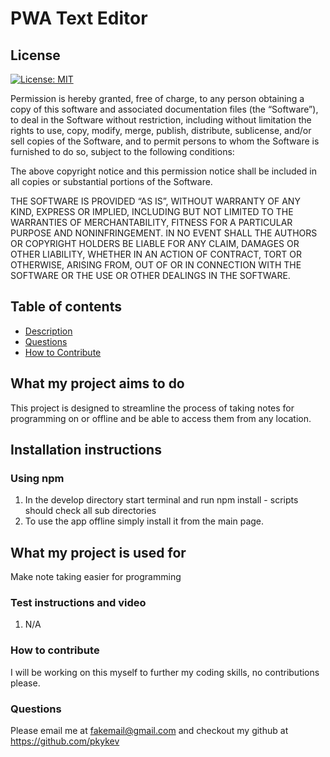 # PWA Text Editor

## License

[![License: MIT](https://img.shields.io/badge/License-MIT-yellow.svg)](https://opensource.org/licenses/MIT)

Permission is hereby granted, free of charge, to any person obtaining a copy of this software and associated documentation files (the “Software”), to deal in the Software without restriction, including without limitation the rights to use, copy, modify, merge, publish, distribute, sublicense, and/or sell copies of the Software, and to permit persons to whom the Software is furnished to do so, subject to the following conditions:
    
The above copyright notice and this permission notice shall be included in all copies or substantial portions of the Software.
    
THE SOFTWARE IS PROVIDED “AS IS”, WITHOUT WARRANTY OF ANY KIND, EXPRESS OR IMPLIED, INCLUDING BUT NOT LIMITED TO THE WARRANTIES OF MERCHANTABILITY, FITNESS FOR A PARTICULAR PURPOSE AND NONINFRINGEMENT. IN NO EVENT SHALL THE AUTHORS OR COPYRIGHT HOLDERS BE LIABLE FOR ANY CLAIM, DAMAGES OR OTHER LIABILITY, WHETHER IN AN ACTION OF CONTRACT, TORT OR OTHERWISE, ARISING FROM, OUT OF OR IN CONNECTION WITH THE SOFTWARE OR THE USE OR OTHER DEALINGS IN THE SOFTWARE.
    

## Table of contents
  * [Description](#what-my-project-aims-to-do)
  * [Questions](#questions)
  * [How to Contribute](#how-to-contribute)
## What my project aims to do
This project is designed to streamline the process of taking notes for programming on or offline and be able to access them from any location.

  ## Installation instructions 
  ### Using npm
  1. In the develop directory start terminal and run npm install - scripts should check all sub directories
  2. To use the app offline simply install it from the main page.

## What my project is used for
Make note taking easier for programming

  ### Test instructions and video
  1. N/A

  ### How to contribute
  I will be working on this myself to further my coding skills, no contributions please.

  ### Questions
  Please email me at fakemail@gmail.com and checkout my github at <a href=https://github.com/pkykev>https://github.com/pkykev</a>

